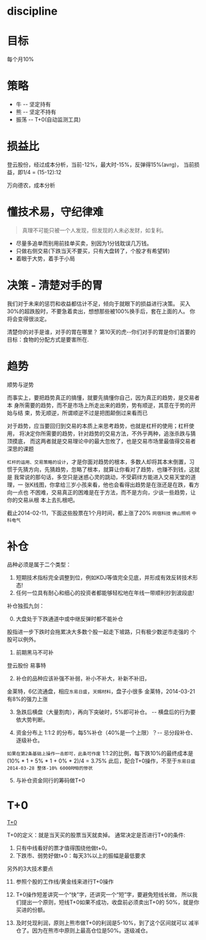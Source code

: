 # discipline

# 目标

  每个月10%

# 策略

  * 牛      -- 坚定持有
  * 熊      -- 坚定不持有
  * 振荡    -- T+0(自动监测工具)

# 损益比

  登云股份，经过成本分析，当前-12%，最大时-15%，反弹得15%(avrg)，
  当前损益，即1/4 = (15-12):12

  万向德农，成本分析

# 懂技术易，守纪律难

  > 真理不可能只被一个人发现，但发现的人未必发财，如复利。

  * 尽量多追单而别用前挂单买卖，别因为1分钱耽误几万钱。
  * 只做右侧交易(下跌当天不要买，只有大盘转了，个股才有希望转)
  * 着眼于大势，着手于小局

# 决策 - 清楚对手的胃

  我们对于未来的惩罚和收益都估计不足，倾向于就眼下的损益进行决策。
  买入30%的超跌股时，不要急着卖出，想想那些被100%换手后，套在上面的人。
  你将会变得很淡定。

  清楚你的对手是谁，对手的胃在哪里？
  第10天的虎--你们对手的胃是你们首要的目标：食物的分配方式是要害所在.

# 趋势

  顺势与逆势

  而事实上，要把趋势真正的搞懂，就要先搞懂你自己，因为真正的趋势，是交易者本
  身所需要的趋势，而不是市场上所走出来的趋势，势有顺逆，其意在于势的开始与结
  束，势无顺逆，所谓顺逆不过是把图颠倒过来看而已

  对于趋势，应当要回归到交易的本质上来思考趋势，也就是杠杆的使用；杠杆使用，
  将决定你所需要的趋势，针对趋势的交易方法，不外乎两种，追涨杀跌与猜顶摸底，
  而这两者就是交易理论中的最大忽攸了，也是交易市场里最值得交易者深思的课题

  `杠杆的运用、交易策略的设计`，才是你面对趋势的根本，多数人却将其本末倒置，习
  惯于先猜方向，先猜趋势，忽略了根本，就算让你看对了趋势，也赚不到钱，这就是
  我常说的那句话，多空只是迷惑心灵的跳动，不受羁绊方能进入交易天堂的道理，一
  张K线图，你拿给三岁小孩来看，他也会看得出趋势是在涨还是在跌，看方向一点也
  不困难，交易真正的困难是在于方法，而不是方向，少谈一些趋势，让你的交易从根
  本上去扎根吧。

  截止2014-02-11，下面这些股票在1个月时间，都上涨了20%
  `网宿科技` `佛山照明` `中科电气`


# 补仓

  品种必须是属于二个类型：
  1. 短期技术指标完全调整到位，例如KDJ等值完全见底，并形成有效反转技术形态!
  2. 任何一位具有耐心和细心的投资者都能够轻松地在年线一带顺利抄到波段底!

  补仓独孤九剑：

  0. 大盘处于下跌通道中或中继反弹时都不能补仓

  股指进一步下跌时会拖累决大多数个股一起走下坡路，只有极少数逆市走强的
  个股可以例外。

  1. 前期黑马不可补

  登云股份  易事特

  2. 补仓的品种应该补强不补弱，补小不补大，补新不补旧，

  金莱特，6亿流通盘，相应`东易日盛`，`天赐材料`，盘子小很多
  金莱特，2014-03-21 有8%的强力上涨

  3. 急跌后横盘（大量割肉），再向下突破时，5%即可补仓。  -- 横盘后的行为要依大势判断。

  4. 资金分布上 1:1:2 的分布，每5%补仓（40%是一个上限）？-- 忌分段补仓、逐级补仓。 

  `如果在第2条基础上操作一击即可，此条可作废`
  1:1:2的比例，每下跌10%的最终成本是
  (10% * 1 + 5% * 1 + 0% * 2)/4 = 3.75%
  此后，配合T+0操作，不至于`东易日盛 2014-03-28 整体-10% 6000RMB的惨状`

  5. 与补仓资金同行的筹码做T+0

# T+0

  [T+0](http://jingyan.baidu.com/article/9c69d48f69a24b13c9024eb6.html)

  T+0的定义：就是当天买的股票当天就卖掉。
  通常决定是否进行T+0的条件: 

  01. 只有中线看好的票才值得围绕他做t+0。
  02. 下跌市、弱势好做t+0：每天3%以上的振幅是最低要求

  另外的3大技术要点

  11. 参照个股的工作线/黄金线来进行T+0操作

  12. T+0操作短差讲究一个“快”字，还讲究一个“短”字，要避免短线长做，
      所以我们提出一个原则，短线T+0如果不成功，收盘前必须卖出T+0的
      50%，就是你买进的份额。

  13. 及时兑现利润，原则上熊市做T+0的利润是5-10%，到了这个区间就可以
      减半仓了。因为在熊市中原则上最高仓位是50%。逐级减仓。


